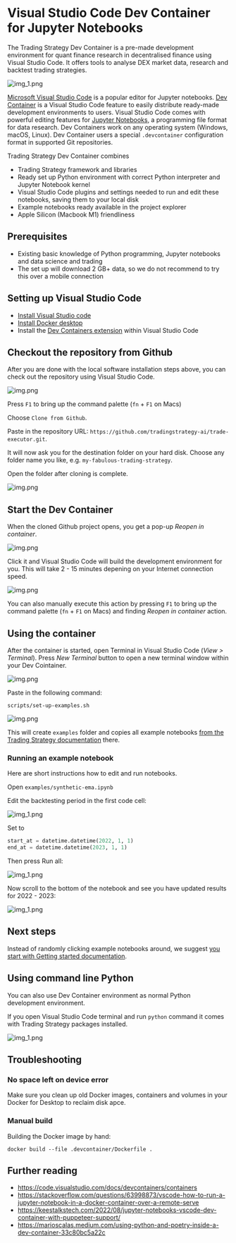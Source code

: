 
# Visual Studio Code Dev Container for Jupyter Notebooks

The Trading Strategy Dev Container is a pre-made development environment
for quant finance research in decentralised finance using Visual Studio Code.
It offers tools to analyse DEX market data, research and backtest trading strategies. 

![img_1.png](vscode-splash.png)

[Microsoft Visual Studio Code](https://code.visualstudio.com/) is a popular editor for Jupyter notebooks.
[Dev Container](https://code.visualstudio.com/docs/devcontainers/containers) is a Visual Studio Code
feature to easily distribute ready-made development environments to users. Visual Studio Code
comes with powerful editing features for [Jupyter Notebooks](https://jupyter.org/), a programming
file format for data research.
Dev Containers work on any operating system (Windows, macOS, Linux).
Dev Container users a special `.devcontainer` configuration format in supported Git repositories.

Trading Strategy Dev Container combines

- Trading Strategy framework and libraries
- Ready set up Python environment with correct Python interpreter and Jupyter Notebook kernel
- Visual Studio Code plugins and settings needed to run and
  edit these notebooks, saving them to your local disk
- Example notebooks ready available in the project explorer
- Apple Silicon (Macbook M1) friendliness

## Prerequisites

- Existing basic knowledge of Python programming, Jupyter notebooks and data science and trading
- The set up will download 2 GB+ data, so we do not recommend to try this 
  over a mobile connection

## Setting up Visual Studio Code

- [Install Visual Studio code](https://code.visualstudio.com/)
- [Install Docker desktop](https://www.docker.com/products/docker-desktop/)
- Install the [Dev Containers extension](https://code.visualstudio.com/docs/devcontainers/containers)
  within Visual Studio Code

## Checkout the repository from Github

After you are done with the local software installation steps above,
you can check out the repository using Visual Studio Code.

![img.png](git-clone.png)

Press `F1` to bring up the command palette (`fn` + `F1` on Macs)

Choose `Clone from Github`.

Paste in the repository URL: `https://github.com/tradingstrategy-ai/trade-executor.git`.

It will now ask you for the destination folder on your hard disk. 
Choose any folder name you like, e.g. `my-fabulous-trading-strategy`.

Open the folder after cloning is complete.

![img.png](open-folder.png)

## Start the Dev Container

When the cloned Github project opens, you get a pop-up *Reopen in container*.

![img.png](open-in-dev-container.png)

Click it and Visual Studio Code will build the development environment for you.
This will take 2 - 15 minutes depening on your Internet connection speed.

![img.png](dev-container-building.png)

You can also manually execute this action by pressing `F1` to bring up the command palette (`fn` + `F1` on Macs)
and finding *Reopen in container* action.

## Using the container

After the container is started, open Terminal in Visual Studio Code (*View > Terminal*).
Press *New Terminal* button to open a new terminal window within your Dev Cointainer.

![img.png](new-termianl.png)

Paste in the following command:

```shell
scripts/set-up-examples.sh 
```

![img.png](cloning-examples.png)

This will create `examples` folder and copies all example notebooks [from the Trading Strategy documentation](https://tradingstrategy.ai/docs/)
there.

### Running an example notebook

Here are short instructions how to edit and run notebooks.

Open `examples/synthetic-ema.ipynb`

Edit the backtesting period in the first code cell:

![img_1.png](backtesting-period.png)


Set to 

```python
start_at = datetime.datetime(2022, 1, 1)
end_at = datetime.datetime(2023, 1, 1)
```

Then press Run all:

![img_1.png](run-all.png)

Now scroll to the bottom of the notebook and see you have updated results for 2022 - 2023:

![img_1.png](run-all-results.png)

## Next steps

Instead of randomly clicking example notebooks around, 
we suggest [you start with Getting started documentation](https://tradingstrategy.ai/docs/programming/code-examples/getting-started.html).  

## Using command line Python

You can also use Dev Container environment as normal Python development environment.

If you open Visual Studio Code terminal and run `python` command
it comes with Trading Strategy packages installed.

![img_1.png](command-line-python.png)

## Troubleshooting

### No space left on device error

Make sure you clean up old Docker images, containers and volumes in your Docker for Desktop
to reclaim disk apce.

### Manual build

Building the Docker image by hand:

```shell
docker build --file .devcontainer/Dockerfile .
```
## Further reading

- https://code.visualstudio.com/docs/devcontainers/containers
- https://stackoverflow.com/questions/63998873/vscode-how-to-run-a-jupyter-notebook-in-a-docker-container-over-a-remote-serve
- https://keestalkstech.com/2022/08/jupyter-notebooks-vscode-dev-container-with-puppeteer-support/
- https://marioscalas.medium.com/using-python-and-poetry-inside-a-dev-container-33c80bc5a22c
